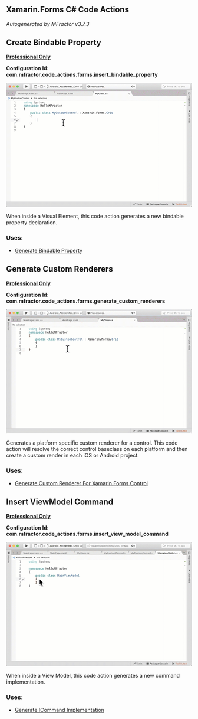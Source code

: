 ## Xamarin.Forms C# Code Actions
*Autogenerated by MFractor v3.7.3*
## Create Bindable Property

**[Professional Only](https://www.mfractor.com/buy?utm_source=docs&utm_medium=professional_only)**

**Configuration Id: com.mfractor.code_actions.forms.insert_bindable_property**


![Need to create a bindable property for a Xamarin.Forms control? Use the Create Bindable Property refactoring to quickly create the necessary code!](/img/code-actions/csharp/forms/create-bindable-property-csharp.gif)

When inside a Visual Element, this code action generates a new bindable property declaration.


### Uses:

 * [Generate Bindable Property](/code-generation/xamarin-forms.md#generate-bindable-property)


## Generate Custom Renderers

**[Professional Only](https://www.mfractor.com/buy?utm_source=docs&utm_medium=professional_only)**

**Configuration Id: com.mfractor.code_actions.forms.generate_custom_renderers**


![Use the Generate Custom Renderers refactoring to create custom renderers for a C# control in all mobile projects in your solution.](/img/code-actions/csharp/forms/generate-custom-renderers.gif)

Generates a platform specific custom renderer for a control. This code action will resolve the correct control baseclass on each platform and then create a custom render in each iOS or Android project.


### Uses:

 * [Generate Custom Renderer For Xamarin.Forms Control](/code-generation/xamarin-forms.md#generate-custom-renderer-for-xamarin.forms-control)


## Insert ViewModel Command

**[Professional Only](https://www.mfractor.com/buy?utm_source=docs&utm_medium=professional_only)**

**Configuration Id: com.mfractor.code_actions.forms.insert_view_model_command**


![When inside a ViewModel, use the Insert ViewModel Command refactoring to create a new property that returns an ICommand.](/img/code-actions/csharp/forms/create-command-csharp.gif)

When inside a View Model, this code action generates a new command implementation.


### Uses:

 * [Generate ICommand Implementation](/code-generation/xamarin-forms.md#generate-icommand-implementation)



